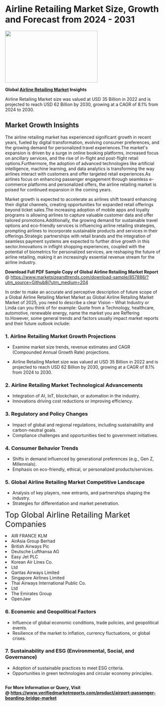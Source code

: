 <H1>Airline Retailing Market Size, Growth and Forecast from 2024 - 2031</H1><img class="aligncenter size-medium wp-image-584254" src="https://thirdeyenews.in/wp-content/uploads/2024/09/Global-Market-Research-300x168.jpeg" alt="" width="300" height="168" /><p><strong>Global&nbsp;<a href="https://www.marketsizeandtrends.com/download-sample/857886/?utm_source=Github8j?utm_medium=204">Airline Retailing Market</a> Insights</strong></p><p>Airline Retailing Market size was valued at USD 35 Billion in 2022 and is projected to reach USD 62 Billion by 2030, growing at a CAGR of 8.1% from 2024 to 2030.</p><p><h2>Market Growth Insights</h2> <p>The airline retailing market has experienced significant growth in recent years, fueled by digital transformation, evolving consumer preferences, and the growing demand for personalized travel experiences.The market's expansion is driven by a surge in online booking platforms, increased focus on ancillary services, and the rise of in-flight and post-flight retail options.Furthermore, the adoption of advanced technologies like artificial intelligence, machine learning, and data analytics is transforming the way airlines interact with customers and offer targeted retail experiences.As airlines focus on enhancing passenger engagement through seamless e-commerce platforms and personalized offers, the airline retailing market is poised for continued expansion in the coming years.</p> <p>Market growth is expected to accelerate as airlines shift toward enhancing their digital channels, creating opportunities for expanded retail offerings beyond ticket sales.The increasing adoption of mobile apps and loyalty programs is allowing airlines to capture valuable customer data and offer tailored promotions.Additionally, the growing demand for sustainable travel options and eco-friendly services is influencing airline retailing strategies, prompting airlines to incorporate sustainable products and services in their offerings.Strategic partnerships with retail brands and the integration of seamless payment systems are expected to further drive growth in this sector.Innovations in inflight shopping experiences, coupled with the potential of biometrics for personalized services, are reshaping the future of airline retailing, making it an increasingly essential revenue stream for the airline industry.<p><span class=""><strong>Download Full PDF Sample Copy of Global Airline Retailing Market Report</strong> @ <a href="https://www.marketsizeandtrends.com/download-sample/857886/?utm_source=Github8j?utm_medium=204" target="_blank">https://www.marketsizeandtrends.com/download-sample/857886/?utm_source=Github8j?utm_medium=204</a></span></p><p>In order to make an accurate and perceptive description of future scope of a Global&nbsp;Airline Retailing Market Market as Global&nbsp;Airline Retailing Market Market of 2025, you need to describe a clear Vision &ndash; What Industry or Linda can you think of for example: Quote from a Technology, healthcare, automotive, renewable energy, name the market you are Reffering to.However, some general trends and factors usually impact market reports and their future outlook include:</p><h3>1.&nbsp;<strong>Airline Retailing Market Growth Projections</strong></h3><ul><li>Examine market size trends, revenue estimates and CAGR (Compounded Annual Growth Rate) projections.</li><li><p>Airline Retailing Market size was valued at USD 35 Billion in 2022 and is projected to reach USD 62 Billion by 2030, growing at a CAGR of 8.1% from 2024 to 2030.</p></li></ul><h3>2.&nbsp;<strong>Airline Retailing Market Technological Advancements</strong></h3><ul><li>Integration of AI, IoT, blockchain, or automation in the industry.</li><li>Innovations driving cost reductions or improving efficiency.</li></ul><h3>3.&nbsp;<strong>Regulatory and Policy Changes</strong></h3><ul><li>Impact of global and regional regulations, including sustainability and carbon-neutral goals.</li><li>Compliance challenges and opportunities tied to government initiatives.</li></ul><h3>4.&nbsp;<strong>Consumer Behavior Trends</strong></h3><ul><li>Shifts in demand influenced by generational preferences (e.g., Gen Z, Millennials).</li><li>Emphasis on eco-friendly, ethical, or personalized products/services.</li></ul><h3>5.&nbsp;<strong>Global Airline Retailing Market Competitive Landscape</strong></h3><ul><li>Analysis of key players, new entrants, and partnerships shaping the industry.</li><li>Strategies for differentiation and market penetration.</li></ul><p data-pm-slice="1 1 []"><span style="color: inherit; font-family: inherit; font-size: 25px;">Top Global Airline Retailing Market Companies</span></p><div class="" data-test-id=""><p><li>AIR FRANCE KLM</li><li> AirAsia Group Berhad</li><li> British Airways Plc</li><li> Deutsche Lufthansa AG</li><li> Easy Jet PLC</li><li> Korean Air Lines Co.</li><li> Ltd</li><li> Qantas Airways Limited</li><li> Singapore Airlines Limited</li><li> Thai Airways International Public Co.</li><li> Ltd</li><li> The Emirates Group</li><li> OpenJaw</li></p></div><h3>6.&nbsp;<strong>Economic and Geopolitical Factors</strong></h3><ul><li>Influence of global economic conditions, trade policies, and geopolitical events.</li><li>Resilience of the market to inflation, currency fluctuations, or global crises.</li></ul><h3>7.&nbsp;<strong>Sustainability and ESG (Environmental, Social, and Governance)</strong></h3><ul><li>Adoption of sustainable practices to meet ESG criteria.</li><li>Opportunities in green technologies and circular economy principles.</li></ul><h2><strong style="font-size: 14px;">For More Information or Query, Visit @&nbsp;</strong><a style="background-color: #ffffff; font-size: 14px;" href="https://www.marketsizeandtrends.com/report/airline-retailing-market/" target="_blank">https://www.verifiedmarketreports.com/product/airport-passenger-boarding-bridge-market</a></h2>